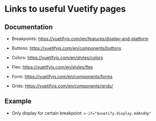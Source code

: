 # Links to useful Vuetify pages

## Documentation

* Breakpoints: https://vuetifyjs.com/en/features/display-and-platform

* Buttons: https://vuetifyjs.com/en/components/buttons

* Colors: https://vuetifyjs.com/en/styles/colors

* Flex: https://vuetifyjs.com/en/styles/flex

* Form: https://vuetifyjs.com/en/components/forms

* Grids: https://vuetifyjs.com/en/components/grids/

## Example

* Only display for certain breakpoint: `v-if="$vuetify.display.mdAndUp"`